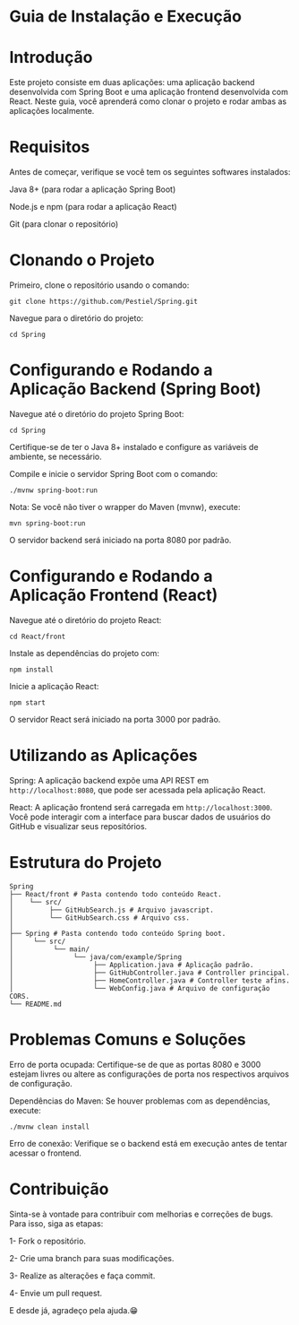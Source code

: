 # Guia de Instalação e Execução

# Introdução

Este projeto consiste em duas aplicações: uma aplicação backend desenvolvida com Spring Boot e uma aplicação frontend desenvolvida com React. Neste guia, você aprenderá como clonar o projeto e rodar ambas as aplicações localmente.

# Requisitos

Antes de começar, verifique se você tem os seguintes softwares instalados:

Java 8+ (para rodar a aplicação Spring Boot)

Node.js e npm (para rodar a aplicação React)

Git (para clonar o repositório)

# Clonando o Projeto

Primeiro, clone o repositório usando o comando:

`git clone https://github.com/Pestiel/Spring.git`

Navegue para o diretório do projeto:

`cd Spring`

# Configurando e Rodando a Aplicação Backend (Spring Boot)

Navegue até o diretório do projeto Spring Boot:

`cd Spring`

Certifique-se de ter o Java 8+ instalado e configure as variáveis de ambiente, se necessário.

Compile e inicie o servidor Spring Boot com o comando:

`./mvnw spring-boot:run`

Nota: Se você não tiver o wrapper do Maven (mvnw), execute:

`mvn spring-boot:run`

O servidor backend será iniciado na porta 8080 por padrão.

# Configurando e Rodando a Aplicação Frontend (React)

Navegue até o diretório do projeto React:

`cd React/front`

Instale as dependências do projeto com:

`npm install`

Inicie a aplicação React:

`npm start`

O servidor React será iniciado na porta 3000 por padrão.

# Utilizando as Aplicações

Spring: A aplicação backend expõe uma API REST em `http://localhost:8080`, que pode ser acessada pela aplicação React.

React: A aplicação frontend será carregada em `http://localhost:3000`. Você pode interagir com a interface para buscar dados de usuários do GitHub e visualizar seus repositórios.

# Estrutura do Projeto

```
Spring
├── React/front # Pasta contendo todo conteúdo React.
│    └── src/ 
│         ├── GitHubSearch.js # Arquivo javascript.
│         └── GitHubSearch.css # Arquivo css.
│
├── Spring # Pasta contendo todo conteúdo Spring boot.
│     └── src/
│          └── main/
│               └── java/com/example/Spring
│                    ├── Application.java # Aplicação padrão.
│                    ├── GitHubController.java # Controller principal.
│                    ├── HomeController.java # Controller teste afins.
│                    └── WebConfig.java # Arquivo de configuração CORS.
└── README.md
```

# Problemas Comuns e Soluções

Erro de porta ocupada: Certifique-se de que as portas 8080 e 3000 estejam livres ou altere as configurações de porta nos respectivos arquivos de configuração.

Dependências do Maven: Se houver problemas com as dependências, execute:

`./mvnw clean install`

Erro de conexão: Verifique se o backend está em execução antes de tentar acessar o frontend.

# Contribuição

Sinta-se à vontade para contribuir com melhorias e correções de bugs. Para isso, siga as etapas:

1- Fork o repositório.

2- Crie uma branch para suas modificações.

3- Realize as alterações e faça commit.

4- Envie um pull request.

E desde já, agradeço pela ajuda.😁
